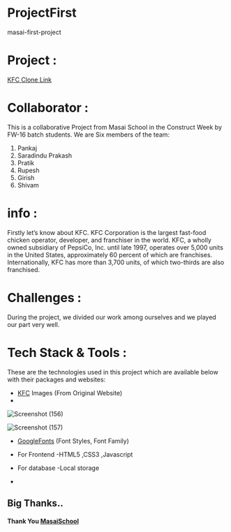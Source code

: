 # ProjectFirst
masai-first-project
# Project :
<a href="https://polite-lamington-faa8d2.netlify.app/">KFC Clone Link</a>
# Collaborator :
This is a collaborative Project from Masai School in the Construct Week by FW-16 batch students. We are Six members of the team:
1. Pankaj
2. Saradindu Prakash 
3. Pratik
4. Rupesh
5. Girish
6. Shivam

# info :
Firstly let’s know about KFC. KFC Corporation is the largest fast-food chicken operator, developer, and franchiser in the world. KFC, a wholly owned subsidiary of PepsiCo, Inc. until late 1997, operates over 5,000 units in the United States, approximately 60 percent of which are franchises. Internationally, KFC has more than 3,700 units, of which two-thirds are also franchised.

# Challenges :
During the project, we divided our work among ourselves and we played our part very well.

# Tech Stack & Tools :
These are the technologies used in this project which are available below with their packages and websites:

* [KFC](https://KFC.com/ "home") Images (From Original Website) 
* 
![Screenshot (156)](https://user-images.githubusercontent.com/99641288/171843057-6bf12c27-db8a-46eb-9bf4-3282c1d2687e.png)

![Screenshot (157)](https://user-images.githubusercontent.com/99641288/171844219-98859748-a2ca-4614-94b0-6af332c85251.png)

* [GoogleFonts](https://fonts.google.com/ "home") (Font Styles, Font Family)

* For Frontend -HTML5 ,CSS3 ,Javascript

* For database -Local storage
* 
## Big Thanks..
#### Thank You [MasaiSchool](https://www.masaischool.com/ "home") 

